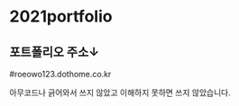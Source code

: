 # 2021portfolio
포트폴리오 주소↓
-----------------
  #roeowo123.dothome.co.kr
  
아무코드나 긁어와서 쓰지 않았고 이해하지 못하면 쓰지 않았습니다.
